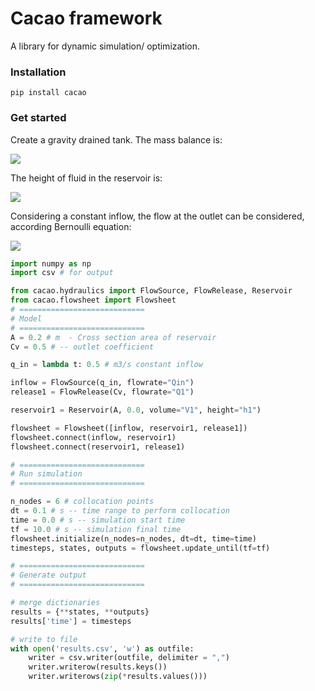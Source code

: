 # Cacao framework
A library for dynamic simulation/ optimization.

### Installation
```
pip install cacao
```

### Get started
Create a gravity drained tank. The mass balance is:

<img src="https://render.githubusercontent.com/render/math?math=\frac{dV}{dt}=Q_{in}-Q_{out}">

The height of fluid  in the reservoir is:

<img src="https://render.githubusercontent.com/render/math?math=h=\frac{V}{A}">

Considering a constant inflow, the flow at the outlet can be considered, according Bernoulli equation:

<img src="https://render.githubusercontent.com/render/math?math=Q_{out}=Cv\sqrt{h}">

```python
import numpy as np
import csv # for output

from cacao.hydraulics import FlowSource, FlowRelease, Reservoir
from cacao.flowsheet import Flowsheet
# ============================
# Model
# ============================
A = 0.2 # m  - Cross section area of reservoir
Cv = 0.5 # -- outlet coefficient

q_in = lambda t: 0.5 # m3/s constant inflow

inflow = FlowSource(q_in, flowrate="Qin")
release1 = FlowRelease(Cv, flowrate="Q1")

reservoir1 = Reservoir(A, 0.0, volume="V1", height="h1")

flowsheet = Flowsheet([inflow, reservoir1, release1])
flowsheet.connect(inflow, reservoir1)
flowsheet.connect(reservoir1, release1)

# ============================
# Run simulation
# ============================

n_nodes = 6 # collocation points
dt = 0.1 # s -- time range to perform collocation
time = 0.0 # s -- simulation start time
tf = 10.0 # s -- simulation final time
flowsheet.initialize(n_nodes=n_nodes, dt=dt, time=time)
timesteps, states, outputs = flowsheet.update_until(tf=tf)

# ============================
# Generate output
# ============================

# merge dictionaries
results = {**states, **outputs}
results['time'] = timesteps

# write to file
with open('results.csv', 'w') as outfile:
    writer = csv.writer(outfile, delimiter = ",")
    writer.writerow(results.keys())
    writer.writerows(zip(*results.values()))
```
